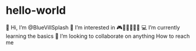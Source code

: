 # hello-world
 
👋 Hi, I’m @BlueVillSplash
👀 I’m interested in 🎮🥋⛳🏀🎶🛫
💻 I’m currently learning the basics
💞️ I’m looking to collaborate on anything
 How to reach me 
